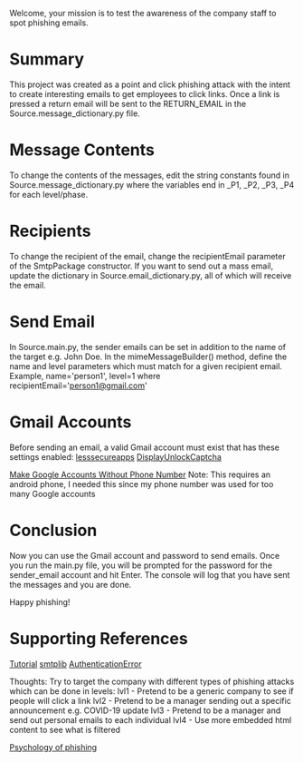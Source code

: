Welcome, your mission is to test the awareness of the company staff to spot phishing emails.


# Summary
This project was created as a point and click phishing attack with the intent to
create interesting emails to get employees to click links. Once a link is pressed a return email will be sent to the
RETURN_EMAIL in the Source.message_dictionary.py file.


# Message Contents
To change the contents of the messages, edit the string constants found in Source.message_dictionary.py where the
variables end in _P1, _P2, _P3, _P4 for each level/phase.


# Recipients
To change the recipient of the email, change the recipientEmail parameter of the SmtpPackage constructor.
If you want to send out a mass email, update the dictionary in Source.email_dictionary.py, all of which will
receive the email.


# Send Email
In Source.main.py, the sender emails can be set in addition to the name of the target e.g. John Doe. In
the mimeMessageBuilder() method, define the name and level parameters which must match for a given
recipient email. Example, name='person1', level=1 where recipientEmail='person1@gmail.com'


# Gmail Accounts
Before sending an email, a valid Gmail account must exist that has these settings enabled:
[lesssecureapps](https://www.google.com/settings/security/lesssecureapps)
[DisplayUnlockCaptcha](https://accounts.google.com/DisplayUnlockCaptcha)

[Make Google Accounts Without Phone Number](https://www.quora.com/How-can-I-create-a-Google-account-without-a-phone-number-during-the-registration-process)
Note: This requires an android phone, I needed this since my phone number was used for too many Google accounts

# Conclusion
Now you can use the Gmail account and password to send emails. Once you run the main.py file, you will be prompted for
the password for the sender_email account and hit Enter. The console will log that you have sent the messages and you
are done.

Happy phishing!



# Supporting References
[Tutorial](https://realpython.com/python-send-email/)
[smtplib](https://docs.python.org/3/library/smtplib.html#module-smtplib)
[AuthenticationError](https://stackoverflow.com/questions/26852128/smtpauthenticationerror-when-sending-mail-using-gmail-and-python)
            
Thoughts:   Try to target the company with different types of phishing attacks which can be done in levels:
            lvl1 - Pretend to be a generic company to see if people will click a link
            lvl2 - Pretend to be a manager sending out a specific announcement e.g. COVID-19 update
            lvl3 - Pretend to be a manager and send out personal emails to each individual
            lvl4 - Use more embedded html content to see what is filtered 
            
[Psychology of phishing](https://www.campaignmonitor.com/blog/email-marketing/improve-email-click-through-rate-psychology/)
